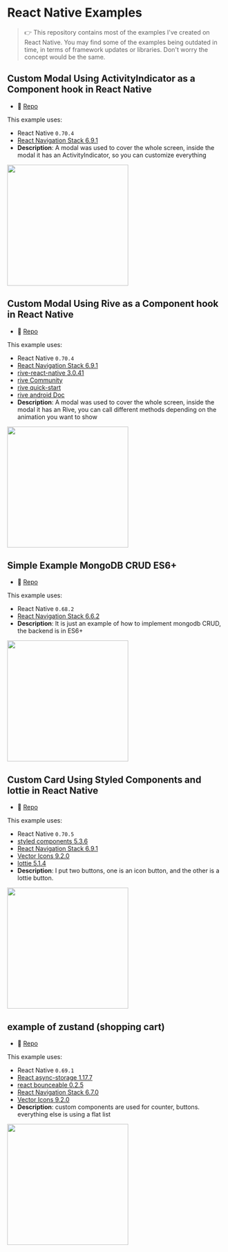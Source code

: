 # React Native Examples
<blockquote>
👉 This repository contains most of the examples I've created on React Native.
You may find some of the examples being outdated in time, in terms of framework updates or libraries. Don't worry the concept would be the same.
</blockquote>

## Custom Modal Using ActivityIndicator as a Component hook in React Native

- 🐙 [Repo](https://github.com/GerardoTovar/Examples-React-Gerardo/tree/main/BusyIndicator)

This example uses:
- React Native `0.70.4`
- [React Navigation Stack 6.9.1](https://reactnavigation.org/docs/getting-started)
- **Description**: A modal was used to cover the whole screen, 
inside the modal it has an ActivityIndicator, so you can customize everything

<img src="./img/BusyIndicator/Screenshot.gif" width="280"/>

## Custom Modal Using Rive as a Component hook in React Native

- 🐙 [Repo](https://github.com/GerardoTovar/Examples-React-Gerardo/tree/main/BusyIndicatorRive)

This example uses:
- React Native `0.70.4`
- [React Navigation Stack 6.9.1](https://reactnavigation.org/docs/getting-started)
- [rive-react-native 3.0.41](https://github.com/rive-app/rive-react-native)
- [rive Community](https://rive.app/community/)
- [rive quick-start](https://help.rive.app/runtimes/quick-start)
- [rive android Doc](https://github.com/rive-app/rive-android)
- **Description**: A modal was used to cover the whole screen, 
inside the modal it has an Rive, you can call different methods depending 
on the animation you want to show

<img src="./img/BusyIndicatorRive/Screenshot.gif" width="280"/>

## Simple Example MongoDB CRUD ES6+

- 🐙 [Repo](https://github.com/GerardoTovar/Examples-React-Gerardo/tree/main/RnMongoCRUD1)

This example uses:
- React Native `0.68.2`
- [React Navigation Stack 6.6.2](https://reactnavigation.org/docs/getting-started)
- **Description**: It is just an example of how to implement mongodb CRUD, the backend is in ES6+

<img src="./img/RnMongoCRUD1/Screenshot.gif" width="280"/>

## Custom Card Using Styled Components and lottie in React Native

- 🐙 [Repo](https://github.com/GerardoTovar/Examples-React-Gerardo/tree/main/RnLottieAnimation)

This example uses:
- React Native `0.70.5`
- [styled components 5.3.6](https://www.npmjs.com/package/styled-components)
- [React Navigation Stack 6.9.1](https://reactnavigation.org/docs/getting-started)
- [Vector Icons 9.2.0](https://www.npmjs.com/package/react-native-vector-icons)
- [lottie 5.1.4](https://github.com/lottie-react-native/lottie-react-native)
- **Description**: I put two buttons, one is an icon button, and the other is a lottie button.

<img src="./img/RnLottieAnimation/Screenshot.gif" width="280"/>

## example of zustand (shopping cart)

- 🐙 [Repo](https://github.com/GerardoTovar/Examples-React-Gerardo/tree/main/RnZustand)

This example uses:
- React Native `0.69.1`
- [React async-storage 1.17.7](https://www.npmjs.com/package/@react-native-async-storage/async-storage)
- [react bounceable 0.2.5](https://www.npmjs.com/package/@freakycoder/react-native-bounceable)
- [React Navigation Stack 6.7.0](https://reactnavigation.org/docs/getting-started)
- [Vector Icons 9.2.0](https://www.npmjs.com/package/react-native-vector-icons)
- **Description**: custom components are used for counter, buttons. everything else is using a flat list

<img src="./img/RnZustand/Screenshot.gif" width="280"/>